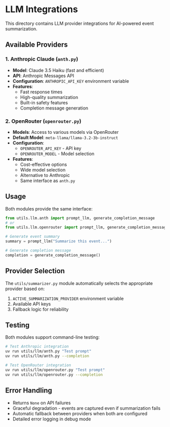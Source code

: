 # LLM Integrations

This directory contains LLM provider integrations for AI-powered event summarization.

## Available Providers

### 1. Anthropic Claude (`anth.py`)
- **Model**: Claude 3.5 Haiku (fast and efficient)
- **API**: Anthropic Messages API
- **Configuration**: `ANTHROPIC_API_KEY` environment variable
- **Features**:
  - Fast response times
  - High-quality summarization
  - Built-in safety features
  - Completion message generation

### 2. OpenRouter (`openrouter.py`)
- **Models**: Access to various models via OpenRouter
- **Default Model**: `meta-llama/llama-3.2-3b-instruct`
- **Configuration**: 
  - `OPENROUTER_API_KEY` - API key
  - `OPENROUTER_MODEL` - Model selection
- **Features**:
  - Cost-effective options
  - Wide model selection
  - Alternative to Anthropic
  - Same interface as `anth.py`

## Usage

Both modules provide the same interface:

```python
from utils.llm.anth import prompt_llm, generate_completion_message
# or
from utils.llm.openrouter import prompt_llm, generate_completion_message

# Generate event summary
summary = prompt_llm("Summarize this event...")

# Generate completion message
completion = generate_completion_message()
```

## Provider Selection

The `utils/summarizer.py` module automatically selects the appropriate provider based on:

1. `ACTIVE_SUMMARIZATION_PROVIDER` environment variable
2. Available API keys
3. Fallback logic for reliability

## Testing

Both modules support command-line testing:

```bash
# Test Anthropic integration
uv run utils/llm/anth.py "Test prompt"
uv run utils/llm/anth.py --completion

# Test OpenRouter integration  
uv run utils/llm/openrouter.py "Test prompt"
uv run utils/llm/openrouter.py --completion
```

## Error Handling

- Returns `None` on API failures
- Graceful degradation - events are captured even if summarization fails
- Automatic fallback between providers when both are configured
- Detailed error logging in debug mode